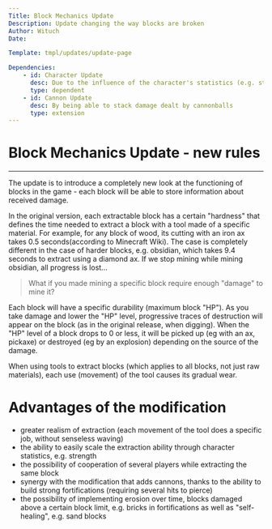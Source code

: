 ```yaml
---
Title: Block Mechanics Update
Description: Update changing the way blocks are broken
Author: Wituch
Date:

Template: tmpl/updates/update-page

Dependencies:
    - id: Character Update
      desc: Due to the influence of the character's statistics (e.g. strength) on the amount of "damage" dealt - similarly, the stronger character of the player hits with greater force
      type: dependent
    - id: Cannon Update
      desc: By being able to stack damage dealt by cannonballs
      type: extension
---
```


# Block Mechanics Update - new rules
-----

The update is to introduce a completely new look at the functioning of blocks in the game - each block will be able to store information about received damage.

In the original version, each extractable block has a certain "hardness" that defines the time needed to extract a block with a tool made of a specific material. For example, for any block of wood, its cutting with an iron ax takes 0.5 seconds(according to Minecraft Wiki).
The case is completely different in the case of harder blocks, e.g. obsidian, which takes 9.4 seconds to extract using a diamond ax. If we stop mining while mining obsidian, all progress is lost...

> What if you made mining a specific block require enough "damage" to mine it?

Each block will have a specific durability (maximum block "HP"). As you take damage and lower the "HP" level, progressive traces of destruction will appear on the block (as in the original release, when digging). When the "HP" level of a block drops to 0 or less, it will be picked up (eg with an ax, pickaxe) or destroyed (eg by an explosion) depending on the source of the damage.

When using tools to extract blocks (which applies to all blocks, not just raw materials), each use (movement) of the tool causes its gradual wear.


# Advantages of the modification
 - greater realism of extraction (each movement of the tool does a specific job, without senseless waving)
 - the ability to easily scale the extraction ability through character statistics, e.g. strength
 - the possibility of cooperation of several players while extracting the same block
 - synergy with the modification that adds cannons, thanks to the ability to build strong fortifications (requiring several hits to pierce)
 - the possibility of implementing erosion over time, blocks damaged above a certain block limit, e.g. bricks in fortifications as well as "self-healing", e.g. sand blocks
